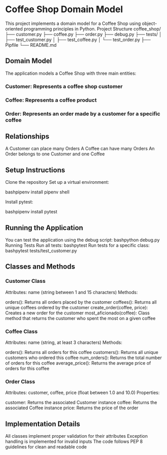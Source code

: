 # Coffee Shop Domain Model
This project implements a domain model for a Coffee Shop using object-oriented programming principles in Python.
Project Structure
coffee_shop/
├── customer.py
├── coffee.py
├── order.py
├── debug.py
├── tests/
│   ├── test_customer.py
│   ├── test_coffee.py
│   └── test_order.py
├── Pipfile
└── README.md
## Domain Model
The application models a Coffee Shop with three main entities:

### Customer: Represents a coffee shop customer
### Coffee: Represents a coffee product
### Order: Represents an order made by a customer for a specific coffee

## Relationships

A Customer can place many Orders
A Coffee can have many Orders
An Order belongs to one Customer and one Coffee

## Setup Instructions

Clone the repository
Set up a virtual environment:

bashpipenv install
pipenv shell

Install pytest:

bashpipenv install pytest

## Running the Application
You can test the application using the debug script:
bashpython debug.py
Running Tests
Run all tests:
bashpytest
Run tests for a specific class:
bashpytest tests/test_customer.py

## Classes and Methods
### Customer Class

Attributes: name (string between 1 and 15 characters)
Methods:

orders(): Returns all orders placed by the customer
coffees(): Returns all unique coffees ordered by the customer
create_order(coffee, price): Creates a new order for the customer
most_aficionado(coffee): Class method that returns the customer who spent the most on a given coffee



### Coffee Class

Attributes: name (string, at least 3 characters)
Methods:

orders(): Returns all orders for this coffee
customers(): Returns all unique customers who ordered this coffee
num_orders(): Returns the total number of orders for this coffee
average_price(): Returns the average price of orders for this coffee



### Order Class

Attributes: customer, coffee, price (float between 1.0 and 10.0)
Properties:

customer: Returns the associated Customer instance
coffee: Returns the associated Coffee instance
price: Returns the price of the order



## Implementation Details

All classes implement proper validation for their attributes
Exception handling is implemented for invalid inputs
The code follows PEP 8 guidelines for clean and readable code
